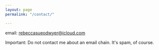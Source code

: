 ```yaml
---
layout: page
permalink: "/contact/"

---
```

email: rebeccasueodwyer@icloud.com

Important: Do not contact me about an email chain. It's spam, of course.